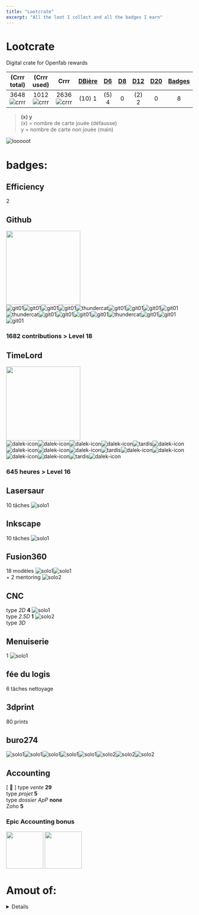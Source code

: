 ```yaml
---
title: "Lootcrate"
excerpt: "All the loot I collect and all the badges I earn"
---
```



[git01]: https://user-images.githubusercontent.com/12049360/29084849-a55c597c-7c6d-11e7-8b70-5bae811ca5c1.png
[thundercat]: https://user-images.githubusercontent.com/12049360/29084854-a7805d84-7c6d-11e7-92ce-83178d8c2e7a.gif
[dalek-icon]: https://user-images.githubusercontent.com/12049360/29084857-a9bc259c-7c6d-11e7-9b84-05fe2fb8e8db.jpg
[tardis]: https://user-images.githubusercontent.com/12049360/29084870-ab320324-7c6d-11e7-9942-78547f363787.jpg
[crrr]: https://user-images.githubusercontent.com/12049360/29777251-a3224790-8c0b-11e7-8751-848ac94bf6bf.png
[solo1]: https://user-images.githubusercontent.com/12049360/50540833-55dd9e80-0b99-11e9-9a3d-534cff2a971d.PNG
[solo2]: https://user-images.githubusercontent.com/12049360/50540834-570ecb80-0b99-11e9-9ebe-57cee8f6df6f.PNG
[solo3]: https://user-images.githubusercontent.com/12049360/50540837-58d88f00-0b99-11e9-9b9d-8e44ca591bcb.PNG

<note et commentaire>
<Use \ for avoiding auto syntaxe on markdown for + or other symboles>
<a name="headers"/>

# Lootcrate
Digital crate for Openfab rewards  

|(Crrr total)	|(Crrr used)	|    Crrr    	|[DBière](#dbière)	|[D6](#d6)		| [D8](#d8) | [D12](#d12) | [D20](#20) | [Badges](#badges)  |
|:-----------:|:----------:|:-----------:|:---:	|:---:|:---:|:---:|:---:|:---:|
|3648	![crrr]	|1012	![crrr]|2636	![crrr]	| (10) 1			|	(5) 4		|  0   |  (2) 2   |  0 | 8  |

>**(x) y**  
>(x) = nombre de carte jouée (défausse)  
>  y = nombre de carte non jouée (main)

![looooot](https://user-images.githubusercontent.com/12049360/28260660-653336a6-6adc-11e7-85ea-5d7926b4796b.jpg)

# badges:
## Efficiency
2
## Github
<img src="https://user-images.githubusercontent.com/12049360/29082385-9d9fe38c-7c65-11e7-9aa7-dfede0df31fc.png" width="200"></img>    
![git01]![git01]![git01]![git01]![thundercat]![git01]![git01]![git01]![git01]![thundercat]![git01]![git01]![git01]![git01]![thundercat]![git01]![git01]![git01]
### 1682 contributions > Level 18    

## TimeLord
<img src="https://user-images.githubusercontent.com/12049360/29082390-9dc5c9c6-7c65-11e7-9982-a0cb464c0b73.png" width="200"></img>     
![dalek-icon]![dalek-icon]![dalek-icon]![dalek-icon]![tardis]![dalek-icon]![dalek-icon]![dalek-icon]![dalek-icon]![tardis]![dalek-icon]![dalek-icon]![dalek-icon]![dalek-icon]![tardis]![dalek-icon]
### 645 heures > Level 16

## Lasersaur 
10 tâches ![solo1]
## Inkscape 
10 tâches ![solo1]
## Fusion360 
18 modèles ![solo1]![solo1]  
\+ 2 mentoring ![solo2]
## CNC
type *2D* **4** ![solo1]  
type *2.5D* **1** ![solo2]  
type *3D*   
## Menuiserie
1 ![solo1]    
## fée du logis
6 tâches nettoyage
## 3dprint 
80 prints
## buro274
![solo1]![solo1]![solo1]![solo1]![solo1]![solo2]![solo2]![solo2]

## Accounting
 [ :scroll: ]
type *vente* **29**  
type *projet* **5**  
type *dossier ApP* **none**   
Zoho **5**  

### Epic Accounting bonus
<img src="https://user-images.githubusercontent.com/12049360/50728560-1af4e100-112c-11e9-9cae-1cdbe0ee21b2.png" width="100"></img> <img src="https://user-images.githubusercontent.com/12049360/50728560-1af4e100-112c-11e9-9cae-1cdbe0ee21b2.png" width="100"></img> 


# Amout of:

<details>
  <summary>amount of dés</summary>

## carte valeurs
### Dé 6 : 4
### Dé 12 : 2

Next Lancédédé: **date**


## Détails cartes valeurs
### DBière
**count:** 0  
[#16](https://github.com/openfab-lab/openfab/issues/16), [#37](https://github.com/openfab-lab/openfab/issues/37), [#38](https://github.com/openfab-lab/openfab/issues/38), [#48](https://github.com/openfab-lab/openfab/issues/48), [#49](https://github.com/openfab-lab/openfab/issues/49)
### D6
- chercher 1 bac de maes au Delhaize [#66](https://github.com/openfab-lab/openfab/issues/66)
- Nettoyage buro aspi [#81](https://github.com/openfab-lab/openfab/issues/81)
- Nettoyage buro eau [#81](https://github.com/openfab-lab/openfab/issues/81)
- Poubelles [#81](https://github.com/openfab-lab/openfab/issues/81)
### D8
### D12
- chercher 1 bac de maes au colruyt [#76](https://github.com/openfab-lab/openfab/issues/76)
- Nettoyage buro toilette [#81](https://github.com/openfab-lab/openfab/issues/81)

<a name="20"/>

### D20


</details>
